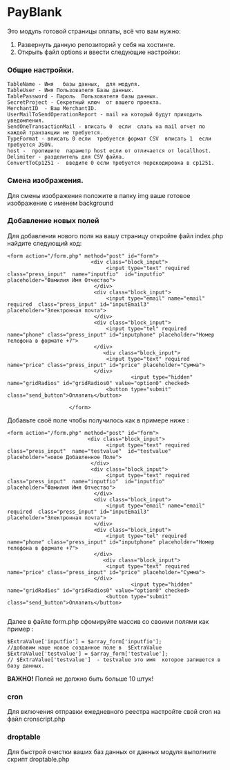 # PayBlank
Это модуль готовой страницы оплаты, всё что вам нужно:
1. Развернуть  данную репозиторий у себя на хостинге.
2. Открыть файл options и ввести следующие настройки:


### Общие настройки.
```
TableName - Имя   базы данных,  для модуля.
TableUser - Имя Пользователя Базы данных.
TablePassword - Пароль  Пользователя базы данных.
SecretProject - Секретный ключ  от вашего проекта.
MerchantID  - Ваш MerchantID.
UserMailToSendOperationReport - mail на который будут приходить уведомления.
SendOneTransactionMail - вписать 0  если  слать на mail отчет по каждой транзакции не требуется.
TypeFormat - вписать 0 если  требуется формат CSV  вписать 1  если требуется JSON.
host -  пропишите  параметр host если от отличается от locallhost.
Delimiter - разделитель для CSV файла.
ConvertToCp1251 -  введите 0 если требуется перекодировка в cp1251.
```

### Смена изображения.
Для смены изображения положите в папку img ваше  готовое изображение с именем background

### Добавление новых полей
Для добавления нового поля  на вашу страницу откройте файл  index.php найдите следующий код:
```
<form action="/form.php" method="post" id="form">
                           <div class="block_input">
                                <input type="text" required class="press_input"  name="inputfio"  id="inputfio" placeholder="Фамилия Имя Отчество">
                            </div>
                            <div class="block_input">
                                <input type="email" name="email" required  class="press_input" id="inputEmail3" placeholder="Электронная почта">
                            </div>
                            <div class="block_input">
                                <input type="tel" required  name="phone" class="press_input" id="inputphone" placeholder="Номер телефона в формате +7">
                            </div>
                               <div class="block_input">
                                <input type="text" required  name="price" class="press_input" id="price" placeholder="Сумма">
                            </div>
                                        <input type="hidden" name="gridRadios" id="gridRadios0" value="option0" checked>
                                <button type="submit" class="send_button">Оплатить</button>
                        
                    </form>
```
Добавьте своё поле  чтобы получилось   как в примере ниже :


```
<form action="/form.php" method="post" id="form">
                          <div class="block_input">
                                <input type="text" required class="press_input"  name="testvalue"  id="testvalue" placeholder="новое Добавленное Поле">
                           </div>
                           <div class="block_input">
                                <input type="text" required class="press_input"  name="inputfio"  id="inputfio" placeholder="Фамилия Имя Отчество">
                            </div>
                            <div class="block_input">
                                <input type="email" name="email" required  class="press_input" id="inputEmail3" placeholder="Электронная почта">
                            </div>
                            <div class="block_input">
                                <input type="tel" required  name="phone" class="press_input" id="inputphone" placeholder="Номер телефона в формате +7">
                            </div>
                               <div class="block_input">
                                <input type="text" required  name="price" class="press_input" id="price" placeholder="Сумма">
                            </div>
                                        <input type="hidden" name="gridRadios" id="gridRadios0" value="option0" checked>
                                <button type="submit" class="send_button">Оплатить</button>
                                
```

Далее в файле form.php сфомируйте массив со своими полями  как пример :

```
$ExtraValue['inputfio'] = $array_form['inputfio'];
//добавим наше новое созданное поле в  $ExtraValue 
$ExtraValue['testvalue'] = $array_form['testvalue'];
// $ExtraValue['testvalue']  - testvalue это имя  которое запишется в базу данных. 
```
**ВАЖНО!** Полей не должно быть больше 10 штук!

### cron

Для включения отправки ежедневного реестра настройте свой cron на  файл cronscript.php

### droptable 

Для быстрой очистки ваших баз данных от данных модуля выполните скрипт droptable.php














